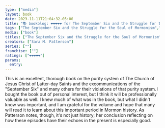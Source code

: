 ```yaml
---
type: ["media"]
layout: book
date: 2023-11-11T21:04:32-05:00
title: "📚 bookblog: ❤️❤️❤️❤️❤️ for The September Six and the Struggle for the Soul of Mormonism, by Sara M. Patterson"
tags: ["The September Six and the Struggle for the Soul of Mormonism","Sara M. Patterson","September Six","D. Michael Quinn","Lavina Fielding Anderson","Mormonism","BYU","Church of Jesus Christ of Latter-day Saints"]
media: ["book"]
titles: ["The September Six and the Struggle for the Soul of Mormonism"]
creators: ["Sara M. Patterson"]
series: [""]
franchise: [""]
ratings: ["❤️❤️❤️❤️❤️"]
params:
  entry:
---
```


This is an excellent, thorough book on the purity system of The Church of Jesus Christ of Latter-day Saints and the excommunications of the "September Six" and many others for their violations of that purity system. I bought the book out of personal interest, but I think it will be professionally valuable as well. I knew much of what was in the book, but what I didn't know was important, and I am grateful for the volume and hope that many will read it to learn about this important period in Mormon history. As Patterson notes, though, it's not just history; her conclusion reflecting on how these episodes have their echoes in the present is especially good.
